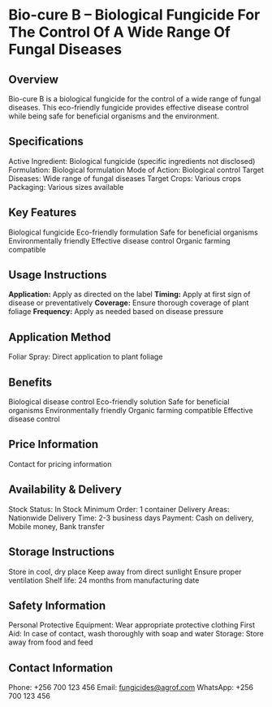 # Bio-cure B – Biological Fungicide For The Control Of A Wide Range Of Fungal Diseases

## Overview
Bio-cure B is a biological fungicide for the control of a wide range of fungal diseases. This eco-friendly fungicide provides effective disease control while being safe for beneficial organisms and the environment.

## Specifications
Active Ingredient: Biological fungicide (specific ingredients not disclosed)
Formulation: Biological formulation
Mode of Action: Biological control
Target Diseases: Wide range of fungal diseases
Target Crops: Various crops
Packaging: Various sizes available

## Key Features
Biological fungicide
Eco-friendly formulation
Safe for beneficial organisms
Environmentally friendly
Effective disease control
Organic farming compatible

## Usage Instructions
**Application:** Apply as directed on the label
**Timing:** Apply at first sign of disease or preventatively
**Coverage:** Ensure thorough coverage of plant foliage
**Frequency:** Apply as needed based on disease pressure

## Application Method
Foliar Spray: Direct application to plant foliage

## Benefits
Biological disease control
Eco-friendly solution
Safe for beneficial organisms
Environmentally friendly
Organic farming compatible
Effective disease control

## Price Information
Contact for pricing information

## Availability & Delivery
Stock Status: In Stock
Minimum Order: 1 container
Delivery Areas: Nationwide
Delivery Time: 2-3 business days
Payment: Cash on delivery, Mobile money, Bank transfer

## Storage Instructions
Store in cool, dry place
Keep away from direct sunlight
Ensure proper ventilation
Shelf life: 24 months from manufacturing date

## Safety Information
Personal Protective Equipment: Wear appropriate protective clothing
First Aid: In case of contact, wash thoroughly with soap and water
Storage: Store away from food and feed

## Contact Information
Phone: +256 700 123 456
Email: fungicides@agrof.com
WhatsApp: +256 700 123 456

